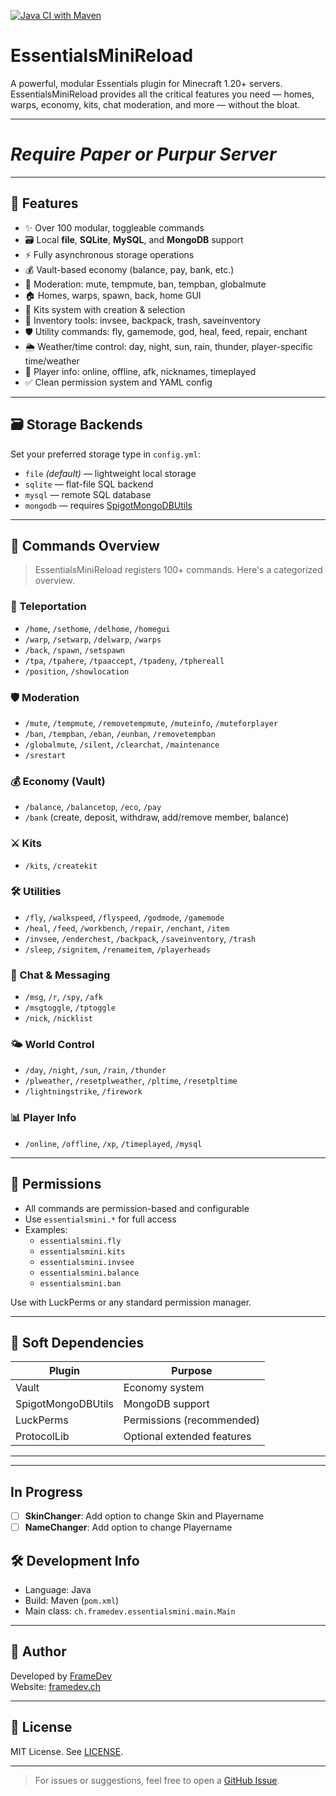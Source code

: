 [![Java CI with Maven](https://github.com/frame-dev/EssentialsMiniReload/actions/workflows/maven.yml/badge.svg)](https://github.com/frame-dev/EssentialsMiniReload/actions/workflows/maven.yml)

# EssentialsMiniReload

A powerful, modular Essentials plugin for Minecraft 1.20+ servers. EssentialsMiniReload provides all the critical features you need — homes, warps, economy, kits, chat moderation, and more — without the bloat.

---

# ***Require Paper or Purpur Server***

---

## 🚀 Features

- ✨ Over 100 modular, toggleable commands
- 🗃️ Local **file**, **SQLite**, **MySQL**, and **MongoDB** support
- ⚡ Fully asynchronous storage operations
- 💰 Vault-based economy (balance, pay, bank, etc.)
- 🔨 Moderation: mute, tempmute, ban, tempban, globalmute
- 🏠 Homes, warps, spawn, back, home GUI
- 🎒 Kits system with creation & selection
- 🎯 Inventory tools: invsee, backpack, trash, saveinventory
- 🛡️ Utility commands: fly, gamemode, god, heal, feed, repair, enchant
- 🌦️ Weather/time control: day, night, sun, rain, thunder, player-specific time/weather
- 👀 Player info: online, offline, afk, nicknames, timeplayed
- ✅ Clean permission system and YAML config

---

## 🗃️ Storage Backends

Set your preferred storage type in `config.yml`:

- `file` *(default)* — lightweight local storage
- `sqlite` — flat-file SQL backend
- `mysql` — remote SQL database
- `mongodb` — requires [SpigotMongoDBUtils](https://github.com/frame-dev/SpigotMongoDBUtils)

---

## 💬 Commands Overview

> EssentialsMiniReload registers 100+ commands. Here's a categorized overview.

### 🔀 Teleportation
- `/home`, `/sethome`, `/delhome`, `/homegui`
- `/warp`, `/setwarp`, `/delwarp`, `/warps`
- `/back`, `/spawn`, `/setspawn`
- `/tpa`, `/tpahere`, `/tpaaccept`, `/tpadeny`, `/tphereall`
- `/position`, `/showlocation`

### 🛡️ Moderation
- `/mute`, `/tempmute`, `/removetempmute`, `/muteinfo`, `/muteforplayer`
- `/ban`, `/tempban`, `/eban`, `/eunban`, `/removetempban`
- `/globalmute`, `/silent`, `/clearchat`, `/maintenance`
- `/srestart`

### 💰 Economy (Vault)
- `/balance`, `/balancetop`, `/eco`, `/pay`
- `/bank` (create, deposit, withdraw, add/remove member, balance)

### ⚔️ Kits
- `/kits`, `/createkit`

### 🛠️ Utilities
- `/fly`, `/walkspeed`, `/flyspeed`, `/godmode`, `/gamemode`
- `/heal`, `/feed`, `/workbench`, `/repair`, `/enchant`, `/item`
- `/invsee`, `/enderchest`, `/backpack`, `/saveinventory`, `/trash`
- `/sleep`, `/signitem`, `/renameitem`, `/playerheads`

### 💬 Chat & Messaging
- `/msg`, `/r`, `/spy`, `/afk`
- `/msgtoggle`, `/tptoggle`
- `/nick`, `/nicklist`

### 🌤️ World Control
- `/day`, `/night`, `/sun`, `/rain`, `/thunder`
- `/plweather`, `/resetplweather`, `/pltime`, `/resetpltime`
- `/lightningstrike`, `/firework`

### 📊 Player Info
- `/online`, `/offline`, `/xp`, `/timeplayed`, `/mysql`

---

## 🔐 Permissions

- All commands are permission-based and configurable
- Use `essentialsmini.*` for full access
- Examples:
    - `essentialsmini.fly`
    - `essentialsmini.kits`
    - `essentialsmini.invsee`
    - `essentialsmini.balance`
    - `essentialsmini.ban`

Use with LuckPerms or any standard permission manager.

---

## 🔌 Soft Dependencies

| Plugin              | Purpose                     |
|---------------------|-----------------------------|
| Vault               | Economy system              |
| SpigotMongoDBUtils  | MongoDB support             |
| LuckPerms           | Permissions (recommended)   |
| ProtocolLib         | Optional extended features  |

---

---

## In Progress

- [ ] **SkinChanger**: Add option to change Skin and Playername
- [ ] **NameChanger**: Add option to change Playername

## 🛠️ Development Info

- Language: Java
- Build: Maven (`pom.xml`)
- Main class: `ch.framedev.essentialsmini.main.Main`

---

## 👤 Author

Developed by [FrameDev](https://github.com/frame-dev)  
Website: [framedev.ch](https://framedev.ch)

---

## 📄 License

MIT License. See [LICENSE](./LICENSE).

---

> For issues or suggestions, feel free to open a [GitHub Issue](https://github.com/frame-dev/EssentialsMiniReload/issues).
